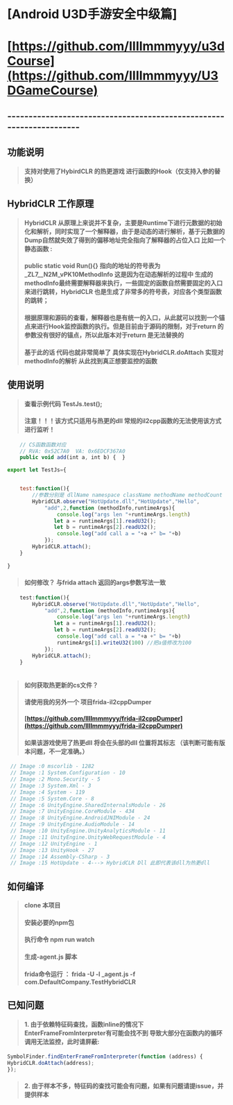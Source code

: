 


# [Android U3D手游安全中级篇] 
# [https://github.com/IIIImmmyyy/u3dCourse](https://github.com/IIIImmmyyy/U3DGameCourse)




## --------------------------------------------------------------------
## 功能说明
> #### 支持对使用了HybirdCLR 的热更游戏 进行函数的Hook（仅支持入参的替换）

## HybridCLR 工作原理
> #### HybridCLR 从原理上来说并不复杂，主要是Runtime下进行元数据的初始化和解析，同时实现了一个解释器，由于是动态的进行解析，基于元数据的Dump自然就失效了得到的偏移地址完全指向了解释器的占位入口 比如一个静态函数 :
> #### public static void Run(){} 指向的地址的符号表为  _ZL7__N2M_vPK10MethodInfo 这是因为在动态解析的过程中 生成的methodInfo最终需要解释器来执行，一些固定的函数自然需要固定的入口来进行跳转，HybridCLR 也是生成了非常多的符号表，对应各个类型函数的跳转；
> #### 根据原理和源码的查看，解释器也是有统一的入口，从此就可以找到一个锚点来进行Hook监控函数的执行。但是目前由于源码的限制，对于return 的参数没有很好的锚点，所以此版本对于return 是无法替换的
> #### 基于此的话 代码也就非常简单了 具体实现在HybridCLR.doAttach 实现对methodInfo的解析 从此找到真正想要监控的函数

## 使用说明 
> #### 查看示例代码 TestJs.test(); 
> #### 注意！！！该方式只适用与热更的dll 常规的il2cpp函数的无法使用该方式进行监听！

````javascript
    // CS函数函数对应
    // RVA: 0x52C7A0  VA: 0x6EDCF367A0
    public void add(int a, int b) {  }
````
````javascript
export let TestJs={


    test:function(){
        //参数分别是 dllName namespace className methodName methodCount
        HybridCLR.observe("HotUpdate.dll","HotUpdate","Hello",
            "add",2,function (methodInfo,runtimeArgs){
                console.log("args len "+runtimeArgs.length)
               let a = runtimeArgs[1].readU32();
               let b = runtimeArgs[2].readU32();
                console.log("add call a = "+a +" b= "+b)
            });
        HybridCLR.attach();
    }
    
}
````
> #### 如何修改？ 与frida attach 返回的args参数写法一致
````javascript
    test:function(){
        HybridCLR.observe("HotUpdate.dll","HotUpdate","Hello",
            "add",2,function (methodInfo,runtimeArgs){
                console.log("args len "+runtimeArgs.length)
               let a = runtimeArgs[1].readU32();
               let b = runtimeArgs[2].readU32();
                console.log("add call a = "+a +" b= "+b)
                runtimeArgs[1].writeU32(100) //把a值修改为100
            });
        HybridCLR.attach();
    }
    
````
> #### 如何获取热更新的cs文件？ 
> #### 请使用我的另外一个 项目frida-il2cppDumper
> #### [https://github.com/IIIImmmyyy/frida-il2cppDumper](https://github.com/IIIImmmyyy/frida-il2cppDumper)
> #### 如果该游戏使用了热更dll 将会在头部的dll 位置将其标志 （该判断可能有版本问题，不一定准确。）
````javascript
 // Image :0 mscorlib - 1282
 // Image :1 System.Configuration - 10
 // Image :2 Mono.Security - 5
 // Image :3 System.Xml - 3
 // Image :4 System - 119
 // Image :5 System.Core - 8
 // Image :6 UnityEngine.SharedInternalsModule - 26
 // Image :7 UnityEngine.CoreModule - 434
 // Image :8 UnityEngine.AndroidJNIModule - 24
 // Image :9 UnityEngine.AudioModule - 14
 // Image :10 UnityEngine.UnityAnalyticsModule - 11
 // Image :11 UnityEngine.UnityWebRequestModule - 4
 // Image :12 UnityEngine - 1
 // Image :13 UnityHook - 27
 // Image :14 Assembly-CSharp - 3
 // Image :15 HotUpdate - 4---> HybridCLR Dll 此即代表该dll为热更dll
````
## 如何编译
> #### clone 本项目
> #### 安装必要的npm包
> #### 执行命令 npm run watch
> #### 生成-agent.js 脚本
> #### frida命令运行 ： frida -U -l _agent.js -f com.DefaultCompany.TestHybridCLR

## 已知问题
> #### 1. 由于依赖特征码查找，函数inline的情况下 EnterFrameFromInterpreter有可能会找不到 导致大部分在函数内的循环调用无法监控，此时请屏蔽:
````javascript
SymbolFinder.findEnterFrameFromInterpreter(function (address) {
HybridCLR.doAttach(address);
});
````
> #### 2. 由于样本不多，特征码的查找可能会有问题，如果有问题请提issue，并提供样本

